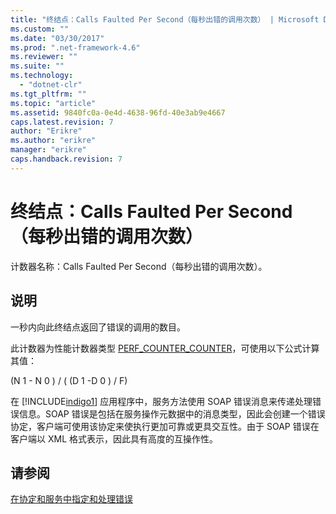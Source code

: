 ```yaml
---
title: "终结点：Calls Faulted Per Second（每秒出错的调用次数） | Microsoft Docs"
ms.custom: ""
ms.date: "03/30/2017"
ms.prod: ".net-framework-4.6"
ms.reviewer: ""
ms.suite: ""
ms.technology: 
  - "dotnet-clr"
ms.tgt_pltfrm: ""
ms.topic: "article"
ms.assetid: 9840fc0a-0e4d-4638-96fd-40e3ab9e4667
caps.latest.revision: 7
author: "Erikre"
ms.author: "erikre"
manager: "erikre"
caps.handback.revision: 7
---
```

# 终结点：Calls Faulted Per Second（每秒出错的调用次数）
计数器名称：Calls Faulted Per Second（每秒出错的调用次数）。  
  
## 说明  
 一秒内向此终结点返回了错误的调用的数目。  
  
 此计数器为性能计数器类型 [PERF\_COUNTER\_COUNTER](http://go.microsoft.com/fwlink/?LinkID=94649)，可使用以下公式计算其值：  
  
 \(N 1 \- N 0 \) \/ \( \(D 1 \-D 0 \) \/ F\)  
  
 在 [!INCLUDE[indigo1](../../../../../includes/indigo1-md.md)] 应用程序中，服务方法使用 SOAP 错误消息来传递处理错误信息。SOAP 错误是包括在服务操作元数据中的消息类型，因此会创建一个错误协定，客户端可使用该协定来使执行更加可靠或更具交互性。由于 SOAP 错误在客户端以 XML 格式表示，因此具有高度的互操作性。  
  
## 请参阅  
 [在协定和服务中指定和处理错误](../../../../../docs/framework/wcf/specifying-and-handling-faults-in-contracts-and-services.md)